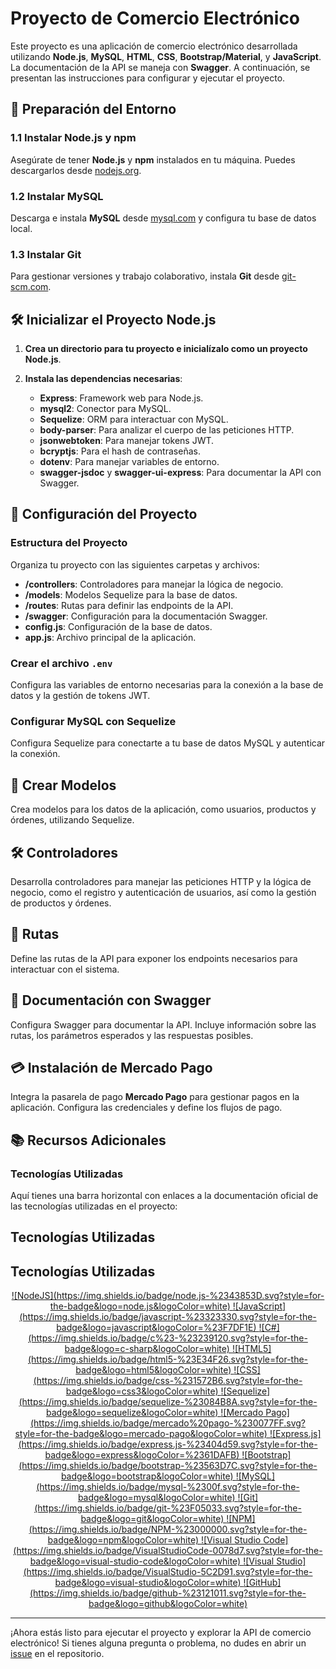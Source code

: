 # Proyecto de Comercio Electrónico

Este proyecto es una aplicación de comercio electrónico desarrollada utilizando **Node.js**, **MySQL**, **HTML**, **CSS**, **Bootstrap/Material**, y **JavaScript**. La documentación de la API se maneja con **Swagger**. A continuación, se presentan las instrucciones para configurar y ejecutar el proyecto.

## 🚀 Preparación del Entorno

### 1.1 Instalar Node.js y npm

Asegúrate de tener **Node.js** y **npm** instalados en tu máquina. Puedes descargarlos desde [nodejs.org](https://nodejs.org).

### 1.2 Instalar MySQL

Descarga e instala **MySQL** desde [mysql.com](https://www.mysql.com) y configura tu base de datos local.

### 1.3 Instalar Git

Para gestionar versiones y trabajo colaborativo, instala **Git** desde [git-scm.com](https://git-scm.com).

## 🛠 Inicializar el Proyecto Node.js

1. **Crea un directorio para tu proyecto e inicialízalo como un proyecto Node.js**.

2. **Instala las dependencias necesarias**:

    - **Express**: Framework web para Node.js.
    - **mysql2**: Conector para MySQL.
    - **Sequelize**: ORM para interactuar con MySQL.
    - **body-parser**: Para analizar el cuerpo de las peticiones HTTP.
    - **jsonwebtoken**: Para manejar tokens JWT.
    - **bcryptjs**: Para el hash de contraseñas.
    - **dotenv**: Para manejar variables de entorno.
    - **swagger-jsdoc** y **swagger-ui-express**: Para documentar la API con Swagger.

## 📁 Configuración del Proyecto

### Estructura del Proyecto

Organiza tu proyecto con las siguientes carpetas y archivos:

- **/controllers**: Controladores para manejar la lógica de negocio.
- **/models**: Modelos Sequelize para la base de datos.
- **/routes**: Rutas para definir las endpoints de la API.
- **/swagger**: Configuración para la documentación Swagger.
- **config.js**: Configuración de la base de datos.
- **app.js**: Archivo principal de la aplicación.

### Crear el archivo `.env`

Configura las variables de entorno necesarias para la conexión a la base de datos y la gestión de tokens JWT.

### Configurar MySQL con Sequelize

Configura Sequelize para conectarte a tu base de datos MySQL y autenticar la conexión.

## 🔨 Crear Modelos

Crea modelos para los datos de la aplicación, como usuarios, productos y órdenes, utilizando Sequelize.

## 🛠 Controladores

Desarrolla controladores para manejar las peticiones HTTP y la lógica de negocio, como el registro y autenticación de usuarios, así como la gestión de productos y órdenes.

## 🔗 Rutas

Define las rutas de la API para exponer los endpoints necesarios para interactuar con el sistema.

## 📜 Documentación con Swagger

Configura Swagger para documentar la API. Incluye información sobre las rutas, los parámetros esperados y las respuestas posibles.

## 💳 Instalación de Mercado Pago

Integra la pasarela de pago **Mercado Pago** para gestionar pagos en la aplicación. Configura las credenciales y define los flujos de pago.

## 📚 Recursos Adicionales

### Tecnologías Utilizadas

Aquí tienes una barra horizontal con enlaces a la documentación oficial de las tecnologías utilizadas en el proyecto:

## Tecnologías Utilizadas

## Tecnologías Utilizadas

<p align="center">
  <a href="https://nodejs.org" target="_blank" rel="noreferrer">
    ![NodeJS](https://img.shields.io/badge/node.js-%2343853D.svg?style=for-the-badge&logo=node.js&logoColor=white)
  </a>
  <a href="https://developer.mozilla.org/en-US/docs/Web/JavaScript" target="_blank" rel="noreferrer">
    ![JavaScript](https://img.shields.io/badge/javascript-%23323330.svg?style=for-the-badge&logo=javascript&logoColor=%23F7DF1E)
  </a>
  <a href="https://docs.microsoft.com/en-us/dotnet/csharp/" target="_blank" rel="noreferrer">
    ![C#](https://img.shields.io/badge/c%23-%23239120.svg?style=for-the-badge&logo=c-sharp&logoColor=white)
  </a>
  <a href="https://www.w3.org/html/" target="_blank" rel="noreferrer">
    ![HTML5](https://img.shields.io/badge/html5-%23E34F26.svg?style=for-the-badge&logo=html5&logoColor=white)
  </a>
  <a href="https://www.w3.org/Style/CSS/Overview.en.html" target="_blank" rel="noreferrer">
    ![CSS](https://img.shields.io/badge/css-%231572B6.svg?style=for-the-badge&logo=css3&logoColor=white)
  </a>
  <a href="https://sequelize.org/" target="_blank" rel="noreferrer">
    ![Sequelize](https://img.shields.io/badge/sequelize-%23084B8A.svg?style=for-the-badge&logo=sequelize&logoColor=white)
  </a>
  <a href="https://www.mercadopago.com.ar/" target="_blank" rel="noreferrer">
    ![Mercado Pago](https://img.shields.io/badge/mercado%20pago-%230077FF.svg?style=for-the-badge&logo=mercado-pago&logoColor=white)
  </a>
  <a href="https://expressjs.com/" target="_blank" rel="noreferrer">
    ![Express.js](https://img.shields.io/badge/express.js-%23404d59.svg?style=for-the-badge&logo=express&logoColor=%2361DAFB)
  </a>
  <a href="https://getbootstrap.com" target="_blank" rel="noreferrer">
    ![Bootstrap](https://img.shields.io/badge/bootstrap-%23563D7C.svg?style=for-the-badge&logo=bootstrap&logoColor=white)
  </a>
  <a href="https://www.mysql.com/" target="_blank" rel="noreferrer">
    ![MySQL](https://img.shields.io/badge/mysql-%2300f.svg?style=for-the-badge&logo=mysql&logoColor=white)
  </a>
  <a href="https://git-scm.com/" target="_blank" rel="noreferrer">
    ![Git](https://img.shields.io/badge/git-%23F05033.svg?style=for-the-badge&logo=git&logoColor=white)
  </a>
  <a href="https://docs.npmjs.com/" target="_blank" rel="noreferrer">
    ![NPM](https://img.shields.io/badge/NPM-%23000000.svg?style=for-the-badge&logo=npm&logoColor=white)
  </a>
  <a href="https://code.visualstudio.com/" target="_blank" rel="noreferrer">
    ![Visual Studio Code](https://img.shields.io/badge/VisualStudioCode-0078d7.svg?style=for-the-badge&logo=visual-studio-code&logoColor=white)
  </a>
  <a href="https://visualstudio.microsoft.com/" target="_blank" rel="noreferrer">
    ![Visual Studio](https://img.shields.io/badge/VisualStudio-5C2D91.svg?style=for-the-badge&logo=visual-studio&logoColor=white)
  </a>
  <a href="https://github.com/" target="_blank" rel="noreferrer">
    ![GitHub](https://img.shields.io/badge/github-%23121011.svg?style=for-the-badge&logo=github&logoColor=white)
  </a>
</p>



---

¡Ahora estás listo para ejecutar el proyecto y explorar la API de comercio electrónico! Si tienes alguna pregunta o problema, no dudes en abrir un [issue](https://github.com/tu-repositorio/issues) en el repositorio.

